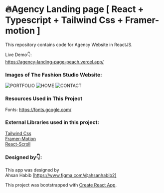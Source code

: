 # 🔥Agency Landing page [ React + Typescript + Tailwind Css + Framer-motion ]



This repository contains  code for Agency Website in ReactJS. <br />

Live Demo👇: <br />
https://agency-landing-page-peach.vercel.app/ <br />




### Images of The Fashion Studio Website:
<!-- ![HOME](https://res.cloudinary.com/dvgudwocb/image/upload/v1664416899/github-reade-me/Agency-landing-page_2_agxjeu.png) -->
![PORTFOLIO](https://res.cloudinary.com/dvgudwocb/image/upload/v1664416899/github-reade-me/Agency-landing-page_3_m9dapg.png)
![HOME](https://res.cloudinary.com/dvgudwocb/image/upload/v1664416898/github-reade-me/Agency-landing-page_vtah8n.png)
![CONTACT](https://res.cloudinary.com/dvgudwocb/image/upload/v1664416897/github-reade-me/Agency-landing-page_4_okdiel.png)


### Resources Used in This Project

Fonts: https://fonts.google.com/ <br />

### External Libraries used in this project: 

[Tailwind Css](https://tailwindcss.com/) <br />
[Framer-Motion](https://www.framer.com/motion/) <br />
[React-Scroll](https://github.com/fisshy/react-scroll) <br />


### Designed by👇:

This app was designed by <br />
Ahsan Habib [https://www.figma.com/@ahsanhabib2]<br />







This project was bootstrapped with [Create React App](https://github.com/facebook/create-react-app).
